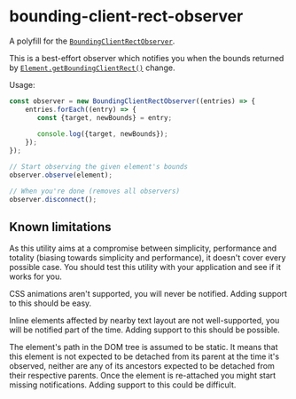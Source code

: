 # bounding-client-rect-observer

A polyfill for the [`BoundingClientRectObserver`](https://github.com/whatwg/html/issues/9104).

This is a best-effort observer which notifies you when the bounds returned by
[`Element.getBoundingClientRect()`](https://developer.mozilla.org/en-US/docs/Web/API/Element/getBoundingClientRect)
change.

Usage:

```typescript
const observer = new BoundingClientRectObserver((entries) => {
    entries.forEach((entry) => {
       const {target, newBounds} = entry;
       
       console.log({target, newBounds});
    });
});

// Start observing the given element's bounds
observer.observe(element);

// When you're done (removes all observers)
observer.disconnect();
```

## Known limitations

As this utility aims at a compromise between simplicity, performance and totality (biasing towards simplicity and
performance), it doesn't cover every possible case. You should test this utility with your application and see if it
works for you.

CSS animations aren't supported, you will never be notified. Adding support to this should be easy.

Inline elements affected by nearby text layout are not well-supported, you will be notified part of the time. Adding
support to this should be possible.

The element's path in the DOM tree is assumed to be static. It means that this element is not expected to be detached
from its parent at the time it's observed, neither are any of its ancestors expected to be detached from their
respective parents. Once the element is re-attached you might start missing notifications. Adding support to this could
be difficult.
